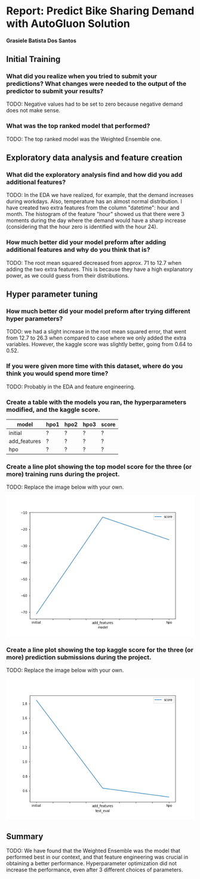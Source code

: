 # Report: Predict Bike Sharing Demand with AutoGluon Solution
#### Grasiele Batista Dos Santos

## Initial Training
### What did you realize when you tried to submit your predictions? What changes were needed to the output of the predictor to submit your results?
TODO: Negative values had to be set to zero because negative demand does not make sense.

### What was the top ranked model that performed?
TODO: The top ranked model was the Weighted Ensemble one.

## Exploratory data analysis and feature creation
### What did the exploratory analysis find and how did you add additional features?
TODO: In the EDA we have realized, for example, that the demand increases during workdays. Also, temperature has an almost normal distribution. I have created two extra features from the column "datetime": hour and month. The histogram of the feature "hour" showed us that there were 3 moments during the day where the demand would have a sharp increase (considering that the hour zero is identified with the hour 24).

### How much better did your model preform after adding additional features and why do you think that is?
TODO: The root mean squared decreased from approx. 71 to 12.7 when adding the two extra features. This is because they have a high explanatory power, as we could guess from their distributions.

## Hyper parameter tuning
### How much better did your model preform after trying different hyper parameters?
TODO: we had a slight increase in the root mean squared error, that went from 12.7 to 26.3 when compared to case where we only added the extra variables. However, the kaggle score was slightly better, going from 0.64 to 0.52.

### If you were given more time with this dataset, where do you think you would spend more time?
TODO: Probably in the EDA and feature engineering.

### Create a table with the models you ran, the hyperparameters modified, and the kaggle score.
|model|hpo1|hpo2|hpo3|score|
|--|--|--|--|--|
|initial|?|?|?|?|
|add_features|?|?|?|?|
|hpo|?|?|?|?|

### Create a line plot showing the top model score for the three (or more) training runs during the project.

TODO: Replace the image below with your own.

![model_train_score.png](model_train_score.png)

### Create a line plot showing the top kaggle score for the three (or more) prediction submissions during the project.

TODO: Replace the image below with your own.

![model_test_score.png](model_test_score.png)

## Summary
TODO: We have found that the Weighted Ensemble was the model that performed best in our context, and that feature engineering was crucial in obtaining a better performance. Hyperparameter optimization did not increase the performance, even after 3 different choices of parameters.
